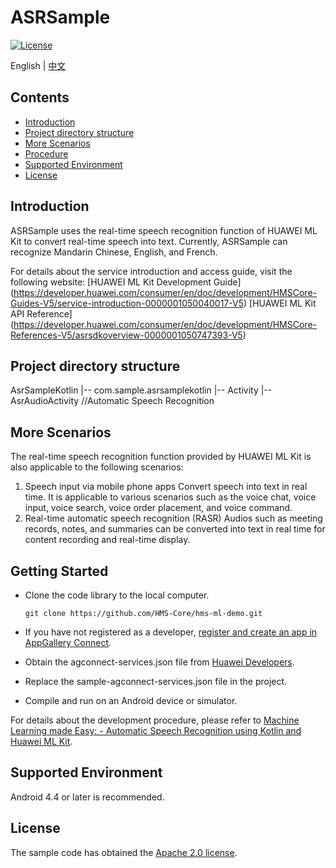 # ASRSample
[![License](https://img.shields.io/badge/Docs-hmsguides-brightgreen)](https://developer.huawei.com/consumer/en/doc/development/HMSCore-Guides-V5/service-introduction-0000001050040017-V5)

English | [中文](https://github.com/HMS-Core/hms-ml-demo/blob/master/ASRSampleKotlin/README_ZH.md)
## Contents

 * [Introduction](#Introduction)
 * [Project directory structure](#project-directory-structure)
 * [More Scenarios](#more-scenarios)
 * [Procedure](#procedure)
 * [Supported Environment](#supported-environment)
 * [License](#License)


## Introduction
ASRSample uses the real-time speech recognition function of HUAWEI ML Kit to convert real-time speech into text. Currently, ASRSample can recognize Mandarin Chinese, English, and French.

For details about the service introduction and access guide, visit the following website:
[HUAWEI ML Kit Development Guide] (https://developer.huawei.com/consumer/en/doc/development/HMSCore-Guides-V5/service-introduction-0000001050040017-V5)
[HUAWEI ML Kit API Reference] (https://developer.huawei.com/consumer/en/doc/development/HMSCore-References-V5/asrsdkoverview-0000001050747393-V5)

## Project directory structure
AsrSampleKotlin
    |-- com.sample.asrsamplekotlin
        |-- Activity
            |-- AsrAudioActivity //Automatic Speech Recognition

## More Scenarios
The real-time speech recognition function provided by HUAWEI ML Kit is also applicable to the following scenarios:
1. Speech input via mobile phone apps
Convert speech into text in real time. It is applicable to various scenarios such as the voice chat, voice input, voice search, voice order placement, and voice command.
2. Real-time automatic speech recognition (RASR)
Audios such as meeting records, notes, and summaries can be converted into text in real time for content recording and real-time display.

## Getting Started
 - Clone the code library to the local computer.

       git clone https://github.com/HMS-Core/hms-ml-demo.git

 - If you have not registered as a developer, [register and create an app in AppGallery Connect](https://developer.huawei.com/consumer/en/service/josp/agc/index.html).
 - Obtain the agconnect-services.json file from [Huawei Developers](https://developer.huawei.com/consumer/en/doc/development/HMSCore-Guides/config-agc-0000001050990353).
 - Replace the sample-agconnect-services.json file in the project.
 - Compile and run on an Android device or simulator.

For details about the development procedure, please refer to [Machine Learning made Easy: - Automatic Speech Recognition using Kotlin and Huawei ML Kit](https://forums.developer.huawei.com/forumPortal/en/topicview?tid=0201264568431750009&fid=0101187876626530001).

## Supported Environment
Android 4.4 or later is recommended.

## License
The sample code has obtained the [Apache 2.0 license](https://www.apache.org/licenses/LICENSE-2.0).
